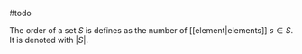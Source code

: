 #todo 

The order of a set $S$ is defines as the number of [[element|elements]] $s \in S$.
It is denoted with $|S|$.